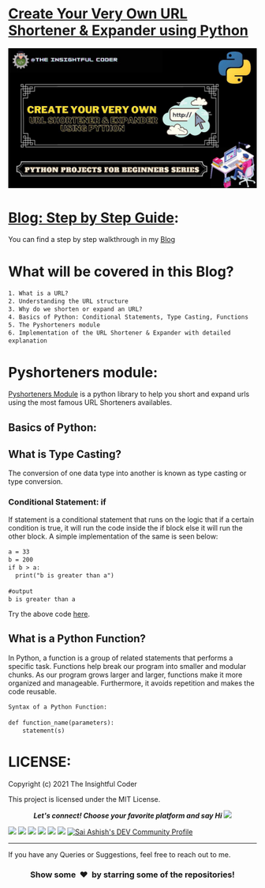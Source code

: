 # [Create Your Very Own URL Shortener & Expander using Python]()
![](https://github.com/SaiAshish-Konchada/Python-Projects-for-Beginners/blob/main/URL%20Shortener%20%26%20Expander/URL%20Shortener%20%26%20Expander.jpg)

[Blog: Step by Step Guide]():
==========================
You can find a step by step walkthrough in my [Blog]()
<br>

What will be covered in this Blog?
==========================

```
1. What is a URL?
2. Understanding the URL structure
3. Why do we shorten or expand an URL?
4. Basics of Python: Conditional Statements, Type Casting, Functions
5. The Pyshorteners module
6. Implementation of the URL Shortener & Expander with detailed explanation
```
**Pyshorteners module:**
==========================
[Pyshorteners Module](https://pypi.org/project/pyshorteners/) is a python library to help you short and expand urls using the most famous URL Shorteners availables.

## Basics of Python:

## What is Type Casting?
The conversion of one data type into another is known as type casting or type conversion.

### Conditional Statement: if
If statement is a conditional statement that runs on the logic that if a certain condition is true, it will run the code inside the if block else it will run the other block. A simple implementation of the same is seen below:

```
a = 33
b = 200
if b > a:
  print("b is greater than a")

#output
b is greater than a
```
Try the above code [here](https://www.w3schools.com/python/trypython.asp?filename=demo_if2).

## What is a Python Function?

In Python, a function is a group of related statements that performs a specific task.
Functions help break our program into smaller and modular chunks. As our program grows larger and larger, functions make it more organized and manageable.
Furthermore, it avoids repetition and makes the code reusable.

```
Syntax of a Python Function:

def function_name(parameters):
	statement(s)
```

LICENSE:
==========================
Copyright (c) 2021 The Insightful Coder

This project is licensed under the MIT License.
<p align="center">
  <b><i>Let's connect! Choose your favorite platform and say Hi  <img src="https://media.giphy.com/media/hvRJCLFzcasrR4ia7z/giphy.gif" width="20px"></i></b>

[<img height="30" src = "https://img.shields.io/github/followers/SaiAshish-Konchada?label=Follow&style=social">](https://github.com/SaiAshish-Konchada?tab=followers)
[<img height="30" src= "https://img.shields.io/badge/Hashnode-%230077B5.svg?&style=for-the-badge&logo=Hashnode&logoColor=white" />](https://theinsightfulcoder.com/)
<a href="mailto:saiashishkonchada@gmail.com" style="text-decoration:none"><img height="30" src = "https://img.shields.io/badge/gmail-c14438?&style=for-the-badge&logo=gmail&logoColor=white"></a>
[<img height="30" src="https://img.shields.io/badge/linkedin-blue.svg?&style=for-the-badge&logo=linkedin&logoColor=white" />](https://www.linkedin.com/in/sai-ashish/)
[<img height="30" src="https://img.shields.io/badge/-Medium-000000.svg?&style=for-the-badge&logo=Medium&logoColor=white" />](https://medium.com/@saiashishkonchada)
[<img height="30" src = "https://img.shields.io/badge/Facebook-036be4.svg?&style=for-the-badge&logo=facebook&logoColor=white">](https://www.facebook.com/theinsightfulcoder)
<a href="https://dev.to/saiashish">
  <img src="https://img.shields.io/badge/-DEV-black?&style=for-the-badge&logo=DEV&logoColor=white" alt="Sai Ashish's DEV Community Profile" height="30" width="30">
</a>
<br />
<hr />

 If you have any Queries or Suggestions, feel free to reach out to me.

<h3 align="center">Show some &nbsp;❤️&nbsp; by starring some of the repositories!</h3>
